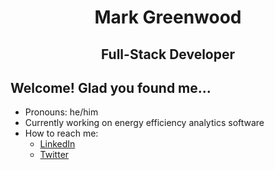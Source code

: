 <h1 align="center">Mark Greenwood</h1>
<h2 align="center">Full-Stack Developer</h2>

## Welcome! Glad you found me...

- Pronouns: he/him
- Currently working on energy efficiency analytics software
- How to reach me:
  - [LinkedIn](http://linkedin.com/in/markjgreenwood)
  - [Twitter](http://twitter.com/markgreenwood4)

<!--
**markgreenwood/markgreenwood** is a ✨ _special_ ✨ repository because its `README.md` (this file) appears on your GitHub profile.

Here are some ideas to get you started:

- 🔭 I’m currently working on ...
- 🌱 I’m currently learning ...
- 👯 I’m looking to collaborate on ...
- 🤔 I’m looking for help with ...
- 💬 Ask me about ...
- 📫 How to reach me: ...
- 😄 Pronouns: ...
- ⚡ Fun fact: ...
-->
